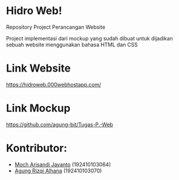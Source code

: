 **Hidro Web!**
==================
Repository Project Perancangan Website

 Project implementasi dari mockup yang sudah dibuat untuk dijadikan sebuah website menggunakan bahasa HTML dan CSS

**Link Website**
=================
https://hidroweb.000webhostapp.com/

**Link Mockup**
=================
https://github.com/agung-bit/Tugas-P.-Web

**Kontributor:**
=============
* [Moch Arisandi Jayanto](https://github.com/MochArisandiJayanto) (192410103064)
* [Agung Rizqi Alhana](https://github.com/agung-bit)	(192410103070)